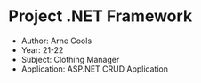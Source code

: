 # Project .NET Framework

* Author: Arne Cools
* Year: 21-22
* Subject: Clothing Manager
* Application: ASP.NET CRUD Application

